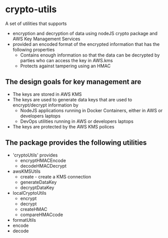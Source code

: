 # crypto-utils
A set of utilities that supports
* encryption and decryption of data using nodeJS crypto package and AWS Key Management Services
* provided an encoded format of the encrypted information that has the following properties
  * Contains enough information so that the data can be decrypted by parties who can access the key in AWS.kms
  * Protects against tampering using an HMAC

## The design goals for key management are
* The keys are stored in AWS KMS
* The keys are used to generate data keys that are used to encrypt/decrypt information by
  * NodeJS applications running in Docker Containers, either in AWS or developers laptops
  * DevOps utilities running in AWS or developers laptops
* The keys are protected by the AWS KMS polices

## The package provides the following utilities
* 'cryptoUtils' provides
  * encryptHMACEncode
  * decodeHMACDecrypt
* awsKMSUtils
  * create - create a KMS connection
  * generateDataKey
  * decryptDataKey
* localCryptoUtils
  * encrypt
  * decrypt
  * createHMAC
  * compareHMACcode
* formatUtils
 * encode
 * decode
